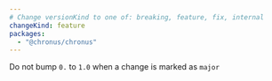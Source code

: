 ```yaml
---
# Change versionKind to one of: breaking, feature, fix, internal
changeKind: feature
packages:
  - "@chronus/chronus"
---
```


Do not bump `0.` to `1.0` when a change is marked as `major`
